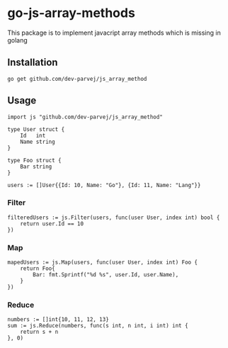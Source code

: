 # go-js-array-methods

This package is to implement javacript array methods which is missing in golang

## Installation

```
go get github.com/dev-parvej/js_array_method

```

## Usage

```
import js "github.com/dev-parvej/js_array_method"

type User struct {
	Id   int
	Name string
}

type Foo struct {
	Bar string
}

users := []User{{Id: 10, Name: "Go"}, {Id: 11, Name: "Lang"}}

```

### Filter

```
filteredUsers := js.Filter(users, func(user User, index int) bool {
    return user.Id == 10
})

```

### Map

```
mapedUsers := js.Map(users, func(user User, index int) Foo {
    return Foo{
        Bar: fmt.Sprintf("%d %s", user.Id, user.Name),
    }
})

```

### Reduce 
```
numbers := []int{10, 11, 12, 13}
sum := js.Reduce(numbers, func(s int, n int, i int) int {
    return s + n
}, 0)

```

